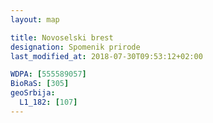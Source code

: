 ```yaml
---
layout: map

title: Novoselski brest
designation: Spomenik prirode
last_modified_at: 2018-07-30T09:53:12+02:00

WDPA: [555589057]
BioRaS: [305]
geoSrbija:
  L1_182: [107]
---
```

